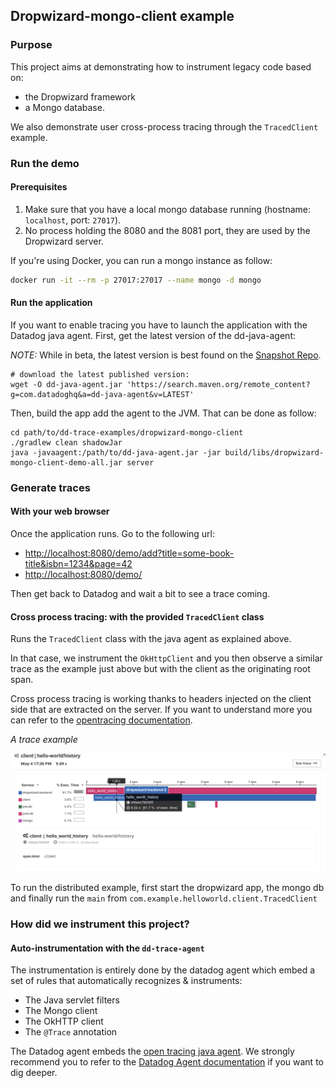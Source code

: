 ## Dropwizard-mongo-client example

### Purpose

This project aims at demonstrating how to instrument legacy code based on:
* the Dropwizard framework
* a Mongo database.

We also demonstrate user cross-process tracing through the `TracedClient` example.

### Run the demo

#### Prerequisites

1. Make sure that you have a local mongo database running (hostname: `localhost`, port: `27017`).
2. No process holding the 8080 and the 8081 port, they are used by the Dropwizard server.

If you're using Docker, you can run a mongo instance as follow:

```bash
docker run -it --rm -p 27017:27017 --name mongo -d mongo
```

#### Run the application

If you want to enable tracing you have to launch the application with the Datadog java agent.
First, get the latest version of the dd-java-agent: 

*NOTE:* While in beta, the latest version is best found on the [Snapshot Repo](https://oss.jfrog.org/artifactory/oss-snapshot-local/com/datadoghq/). 

```
# download the latest published version:
wget -O dd-java-agent.jar 'https://search.maven.org/remote_content?g=com.datadoghq&a=dd-java-agent&v=LATEST'
```


Then, build the app add the agent to the JVM. That can be done as follow:
```
cd path/to/dd-trace-examples/dropwizard-mongo-client
./gradlew clean shadowJar
java -javaagent:/path/to/dd-java-agent.jar -jar build/libs/dropwizard-mongo-client-demo-all.jar server
```
### Generate traces


#### With your web browser

Once the application runs. Go to the following url:

* [http://localhost:8080/demo/add?title=some-book-title&isbn=1234&page=42]()
* [http://localhost:8080/demo/]()


Then get back to Datadog and wait a bit to see a trace coming.

#### Cross process tracing: with the provided `TracedClient` class

Runs the `TracedClient` class with the java agent as explained above.

In that case, we instrument the `OkHttpClient` and you then observe a similar trace as the example just above but with the client as the originating root span.

Cross process tracing is working thanks to headers injected on the client side that are extracted on the server. If you want to understand more you can refer to the [opentracing documentation](http://opentracing.io/documentation/pages/api/cross-process-tracing.html).

*A trace example*

![](./apm.png)

To run the distributed example, first start the dropwizard app, the mongo db and finally run the `main` from `com.example.helloworld.client.TracedClient` 

### How did we instrument this project?

#### Auto-instrumentation with the `dd-trace-agent`

The instrumentation is entirely done by the datadog agent which embed a set of rules that automatically recognizes & instruments:

- The Java servlet filters
- The Mongo client
- The OkHTTP client
- The `@Trace` annotation

The Datadog agent embeds the [open tracing java agent](https://github.com/opentracing-contrib/java-agent).
We strongly recommend you to refer to the [Datadog Agent documentation](../../dd-java-agent) if you want to dig deeper.
